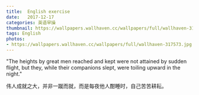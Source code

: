```yaml
---
title:  English exercise
date:   2017-12-17
categories: 英语早操
thumbnail: https://wallpapers.wallhaven.cc/wallpapers/full/wallhaven-317573.jpg
tags: English
photos:
- https://wallpapers.wallhaven.cc/wallpapers/full/wallhaven-317573.jpg
---
```


"The heights by great men reached and kept were not attained by sudden flight, but they, while their companions slept, were toiling upward in the night."
<p>伟人成就之大，并非一蹴而就，而是每夜他人酣睡时，自己苦苦耕耘。</p>
